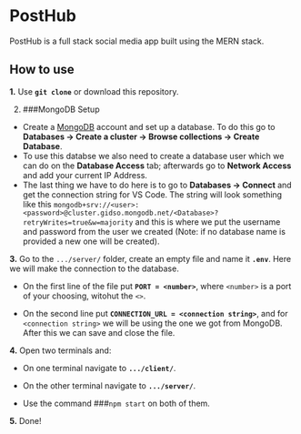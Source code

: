 # PostHub

PostHub is a full stack social media app built using the MERN stack.

## How to use

**1.** Use **`git clone`** or download this repository.

2. ###MongoDB Setup
- Create a [MongoDB](https://www.mongodb.com) account and set up a database. To do this go to **Databases -> Create a cluster -> Browse collections -> Create Database**.
- To use this databse we also need to create a database user which we can do on the **Database Access** tab; afterwards go to **Network Access** and add your current IP Address. 
- The last thing we have to do here is to go to **Databases -> Connect** and get the connection string for VS Code. The string will look something like this `mongodb+srv://<user>:<password>@cluster.gidso.mongodb.net/<Database>?retryWrites=true&w=majority` and this is where we put the username and password from the user we created (Note: if no database name is provided a new one will be created).

**3.** Go to the `.../server/` folder, create an empty file and name it **`.env`**. Here we will make the connection to the database.

   - On the first line of the file put **`PORT = <number>`**, where `<number>` is a port of your choosing, witohut the `<>`.

   - On the second line put **`CONNECTION_URL = <connection string>`**, and for `<connection string>` we will be using the one we got from MongoDB. After this we can save and close the file.

**4.** Open two terminals and:
   - On one terminal navigate to **`.../client/`**.

   - On the other terminal navigate to **`.../server/`**.

   - Use the command ###`npm start` on both of them.
  
**5.** Done!
